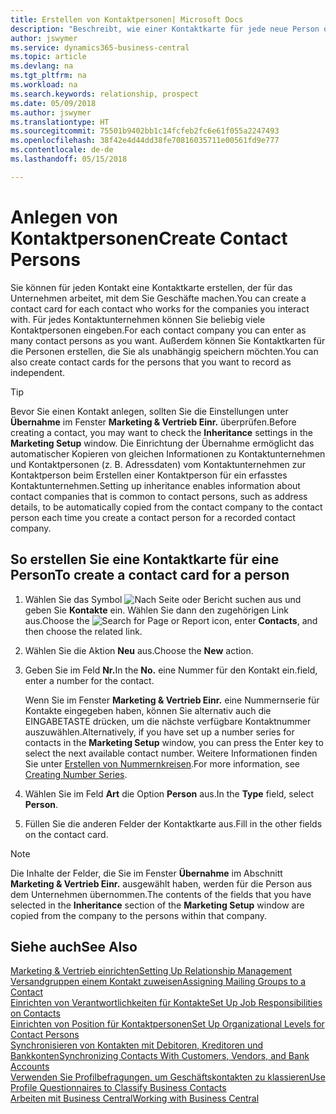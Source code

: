 ```yaml
---
title: Erstellen von Kontaktpersonen| Microsoft Docs
description: "Beschreibt, wie einer Kontaktkarte für jede neue Person oder potentielle neuen Kunden erstellt wird, mit dem Sie eine Geschäftsbeziehung haben."
author: jswymer
ms.service: dynamics365-business-central
ms.topic: article
ms.devlang: na
ms.tgt_pltfrm: na
ms.workload: na
ms.search.keywords: relationship, prospect
ms.date: 05/09/2018
ms.author: jswymer
ms.translationtype: HT
ms.sourcegitcommit: 75501b9402bb1c14fcfeb2fc6e61f055a2247493
ms.openlocfilehash: 38f42e4d44dd38fe70816035711e00561fd9e777
ms.contentlocale: de-de
ms.lasthandoff: 05/15/2018

---
```

# <a name="create-contact-persons"></a><span data-ttu-id="9014f-103">Anlegen von Kontaktpersonen</span><span class="sxs-lookup"><span data-stu-id="9014f-103">Create Contact Persons</span></span>
<span data-ttu-id="9014f-104">Sie können für jeden Kontakt eine Kontaktkarte erstellen, der für das Unternehmen arbeitet, mit dem Sie Geschäfte machen.</span><span class="sxs-lookup"><span data-stu-id="9014f-104">You can create a contact card for each contact who works for the companies you interact with.</span></span> <span data-ttu-id="9014f-105">Für jedes Kontaktunternehmen können Sie beliebig viele Kontaktpersonen eingeben.</span><span class="sxs-lookup"><span data-stu-id="9014f-105">For each contact company you can enter as many contact persons as you want.</span></span> <span data-ttu-id="9014f-106">Außerdem können Sie Kontaktkarten für die Personen erstellen, die Sie als unabhängig speichern möchten.</span><span class="sxs-lookup"><span data-stu-id="9014f-106">You can also create contact cards for the persons that you want to record as independent.</span></span>

> [!TIP]  
>   <span data-ttu-id="9014f-107">Bevor Sie einen Kontakt anlegen, sollten Sie die Einstellungen unter **Übernahme** im Fenster **Marketing & Vertrieb Einr.** überprüfen.</span><span class="sxs-lookup"><span data-stu-id="9014f-107">Before creating a contact, you may want to check the **Inheritance** settings in the **Marketing Setup** window.</span></span> <span data-ttu-id="9014f-108">Die Einrichtung der Übernahme ermöglicht das automatischer Kopieren von gleichen Informationen zu Kontaktunternehmen und Kontaktpersonen (z. B. Adressdaten) vom Kontaktunternehmen zur Kontaktperson beim Erstellen einer Kontaktperson für ein erfasstes Kontaktunternehmen.</span><span class="sxs-lookup"><span data-stu-id="9014f-108">Setting up inheritance enables information about contact companies that is common to contact persons, such as address details, to be automatically copied from the contact company to the contact person each time you create a contact person for a recorded contact company.</span></span>

## <a name="to-create-a-contact-card-for-a-person"></a><span data-ttu-id="9014f-109">So erstellen Sie eine Kontaktkarte für eine Person</span><span class="sxs-lookup"><span data-stu-id="9014f-109">To create a contact card for a person</span></span>
1. <span data-ttu-id="9014f-110">Wählen Sie das Symbol ![Nach Seite oder Bericht suchen](media/ui-search/search_small.png "Nach Seite oder Bericht suchen") aus und geben Sie **Kontakte** ein. Wählen Sie dann den zugehörigen Link aus.</span><span class="sxs-lookup"><span data-stu-id="9014f-110">Choose the ![Search for Page or Report](media/ui-search/search_small.png "Search for Page or Report icon") icon, enter **Contacts**, and then choose the related link.</span></span>
2. <span data-ttu-id="9014f-111">Wählen Sie die Aktion **Neu** aus.</span><span class="sxs-lookup"><span data-stu-id="9014f-111">Choose the **New** action.</span></span>
3. <span data-ttu-id="9014f-112">Geben Sie im Feld **Nr.**</span><span class="sxs-lookup"><span data-stu-id="9014f-112">In the **No.**</span></span> <span data-ttu-id="9014f-113">eine Nummer für den Kontakt ein.</span><span class="sxs-lookup"><span data-stu-id="9014f-113">field, enter a number for the contact.</span></span>

    <span data-ttu-id="9014f-114">Wenn Sie im Fenster **Marketing & Vertrieb Einr.** eine Nummernserie für Kontakte eingegeben haben, können Sie alternativ auch die EINGABETASTE drücken, um die nächste verfügbare Kontaktnummer auszuwählen.</span><span class="sxs-lookup"><span data-stu-id="9014f-114">Alternatively, if you have set up a number series for contacts in the **Marketing Setup** window, you can press the Enter key to select the next available contact number.</span></span> <span data-ttu-id="9014f-115">Weitere Informationen finden Sie unter [Erstellen von Nummernkreisen](ui-create-number-series.md).</span><span class="sxs-lookup"><span data-stu-id="9014f-115">For more information, see [Creating Number Series](ui-create-number-series.md).</span></span>
4. <span data-ttu-id="9014f-116">Wählen Sie im Feld **Art** die Option **Person** aus.</span><span class="sxs-lookup"><span data-stu-id="9014f-116">In the **Type** field, select **Person**.</span></span>
5. <span data-ttu-id="9014f-117">Füllen Sie die anderen Felder der Kontaktkarte aus.</span><span class="sxs-lookup"><span data-stu-id="9014f-117">Fill in the other fields on the contact card.</span></span>

> [!NOTE]  
>   <span data-ttu-id="9014f-118">Die Inhalte der Felder, die Sie im Fenster **Übernahme** im Abschnitt **Marketing & Vertrieb Einr.** ausgewählt haben, werden für die Person aus dem Unternehmen übernommen.</span><span class="sxs-lookup"><span data-stu-id="9014f-118">The contents of the fields that you have selected in the **Inheritance** section of the **Marketing Setup** window are copied from the company to the persons within that company.</span></span>

## <a name="see-also"></a><span data-ttu-id="9014f-119">Siehe auch</span><span class="sxs-lookup"><span data-stu-id="9014f-119">See Also</span></span>
[<span data-ttu-id="9014f-120">Marketing & Vertrieb einrichten</span><span class="sxs-lookup"><span data-stu-id="9014f-120">Setting Up Relationship Management</span></span>](marketing-setup-marketing.md)  
[<span data-ttu-id="9014f-121">Versandgruppen einem Kontakt zuweisen</span><span class="sxs-lookup"><span data-stu-id="9014f-121">Assigning Mailing Groups to a Contact</span></span>](marketing-mailing-groups.md#AssignMailGroupContact)  
[<span data-ttu-id="9014f-122">Einrichten von Verantwortlichkeiten für Kontakte</span><span class="sxs-lookup"><span data-stu-id="9014f-122">Set Up Job Responsibilities on Contacts</span></span>](marketing-job-responsibilities.md)  
[<span data-ttu-id="9014f-123">Einrichten von Position für Kontaktpersonen</span><span class="sxs-lookup"><span data-stu-id="9014f-123">Set Up Organizational Levels for Contact Persons</span></span>](marketing-organizational-levels.md)  
[<span data-ttu-id="9014f-124">Synchronisieren von Kontakten mit Debitoren, Kreditoren und Bankkonten</span><span class="sxs-lookup"><span data-stu-id="9014f-124">Synchronizing Contacts With Customers, Vendors, and Bank Accounts</span></span>](marketing-synchronize-contacts-customers-vendors-bank-accounts.md)  
[<span data-ttu-id="9014f-125">Verwenden Sie Profilbefragungen, um Geschäftskontakten zu klassieren</span><span class="sxs-lookup"><span data-stu-id="9014f-125">Use Profile Questionnaires to Classify Business Contacts</span></span>](marketing-create-contact-profile-questionnaire.md)  
[<span data-ttu-id="9014f-126">Arbeiten mit  Business Central</span><span class="sxs-lookup"><span data-stu-id="9014f-126">Working with Business Central</span></span>](ui-work-product.md)  

